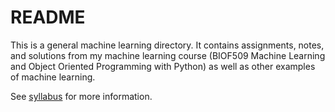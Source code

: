 # README

This is a general machine learning directory. It contains assignments, notes, and solutions from my machine learning course (BIOF509 Machine Learning and Object Oriented Programming with Python) as well as other examples of machine learning.

See [syllabus](https://github.com/HussainAther/MachineLearningCourse/blob/master/syllabus.md) for more information.
